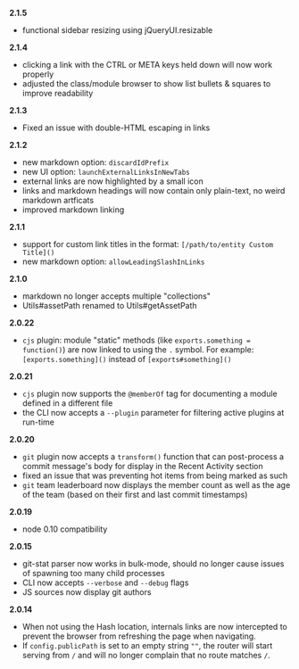 **2.1.5**

- functional sidebar resizing using jQueryUI.resizable

**2.1.4**

- clicking a link with the CTRL or META keys held down will now work properly
- adjusted the class/module browser to show list bullets & squares to improve readability

**2.1.3**

- Fixed an issue with double-HTML escaping in links

**2.1.2**

- new markdown option: `discardIdPrefix`
- new UI option: `launchExternalLinksInNewTabs`
- external links are now highlighted by a small icon
- links and markdown headings will now contain only plain-text, no weird markdown artficats
- improved markdown linking

**2.1.1**

- support for custom link titles in the format: `[/path/to/entity Custom Title]()`
- new markdown option: `allowLeadingSlashInLinks`

**2.1.0**

- markdown no longer accepts multiple "collections"
- Utils#assetPath renamed to Utils#getAssetPath

**2.0.22**

- `cjs` plugin: module "static" methods (like `exports.something = function()`) are now linked to using the `.` symbol. For example: `[exports.something]()` instead of `[exports#something]()`

**2.0.21**

- `cjs` plugin now supports the `@memberOf` tag for documenting a module defined in a different file
- the CLI now accepts a `--plugin` parameter for filtering active plugins at run-time

**2.0.20**

- `git` plugin now accepts a `transform()` function that can post-process a 
  commit message's body for display in the Recent Activity section
- fixed an issue that was preventing hot items from being marked as such
- `git` team leaderboard now displays the member count as well as the age of 
  the team (based on their first and last commit timestamps)

**2.0.19**

- node 0.10 compatibility

**2.0.15**

- git-stat parser now works in bulk-mode, should no longer cause issues of spawning too many child processes
- CLI now accepts `--verbose` and `--debug` flags
- JS sources now display git authors

**2.0.14**

- When not using the Hash location, internals links are now intercepted to prevent the browser from refreshing the page when navigating.
- If `config.publicPath` is set to an empty string `""`, the router will start serving from `/` and will no longer complain that no route matches `/`.